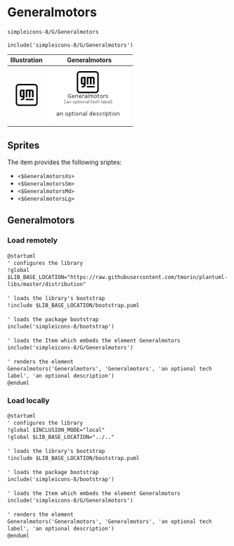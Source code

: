 # Generalmotors


```text
simpleicons-8/G/Generalmotors
```

```text
include('simpleicons-8/G/Generalmotors')
```



| Illustration | Generalmotors |
| :---: | :---: |
| ![illustration for Illustration](../../simpleicons-8/G/Generalmotors.png) | ![illustration for Generalmotors](../../simpleicons-8/G/Generalmotors.Local.png) |



## Sprites
The item provides the following sriptes:

- `<$GeneralmotorsXs>`
- `<$GeneralmotorsSm>`
- `<$GeneralmotorsMd>`
- `<$GeneralmotorsLg>`





## Generalmotors

### Load remotely
```plantuml
@startuml
' configures the library
!global $LIB_BASE_LOCATION="https://raw.githubusercontent.com/tmorin/plantuml-libs/master/distribution"

' loads the library's bootstrap
!include $LIB_BASE_LOCATION/bootstrap.puml

' loads the package bootstrap
include('simpleicons-8/bootstrap')

' loads the Item which embeds the element Generalmotors
include('simpleicons-8/G/Generalmotors')

' renders the element
Generalmotors('Generalmotors', 'Generalmotors', 'an optional tech label', 'an optional description')
@enduml
```

### Load locally
```plantuml
@startuml
' configures the library
!global $INCLUSION_MODE="local"
!global $LIB_BASE_LOCATION="../.."

' loads the library's bootstrap
!include $LIB_BASE_LOCATION/bootstrap.puml

' loads the package bootstrap
include('simpleicons-8/bootstrap')

' loads the Item which embeds the element Generalmotors
include('simpleicons-8/G/Generalmotors')

' renders the element
Generalmotors('Generalmotors', 'Generalmotors', 'an optional tech label', 'an optional description')
@enduml
```

